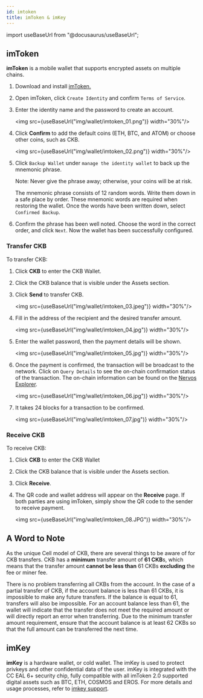 ```yaml
---
id: imtoken
title: imToken & imKey
---
```


import useBaseUrl from "@docusaurus/useBaseUrl";

## imToken

**imToken** is a mobile wallet that supports encrypted assets on multiple chains.

1. Download and install [imToken.](https://token.im)

2. Open imToken, click `Create Identity` and confirm `Terms of Service`.

3. Enter the identity name and the password to create an account. 

   <img src={useBaseUrl("img/wallet/imtoken_01.png")} width="30%"/>
   
4. Click **Confirm** to add the default coins (ETH, BTC, and ATOM) or choose other coins, such as CKB.

   <img src={useBaseUrl("img/wallet/imtoken_02.png")} width="30%"/> 

5. Click `Backup Wallet` under `manage the identity wallet` to back up the mnemonic phrase. 

   Note: Never give the phrase away; otherwise, your coins will be at risk. 

   The mnemonic phrase consists of 12 random words. Write them down in a safe place by order. These mnemonic words are required when restoring the wallet. Once the words have been written down, select `Confirmed Backup`.

6. Confirm the phrase has been well noted. Choose the word in the correct order, and click `Next`. Now the wallet has been successfully configured.

### Transfer CKB

To transfer CKB:

1. Click **CKB** to enter the CKB Wallet. 

2. Click the CKB balance that is visible under the Assets section. 

3. Click **Send** to transfer CKB. 

   <img src={useBaseUrl("img/wallet/imtoken_03.jpeg")} width="30%"/>

4. Fill in the address of the recipient and the desired transfer amount.

   <img src={useBaseUrl("img/wallet/imtoken_04.jpg")} width="30%"/>

5. Enter the wallet password, then the payment details will be shown.

   <img src={useBaseUrl("img/wallet/imtoken_05.jpg")} width="30%"/>

6. Once the payment is confirmed, the transaction will be broadcast to the network. Click on `Query Details` to see the on-chain confirmation status of the transaction. The on-chain information can be found on the [Nervos Explorer](https://explorer.nervos.org/).

   <img src={useBaseUrl("img/wallet/imtoken_06.jpg")} width="30%"/>

7. It takes 24 blocks for a transaction to be confirmed.

   <img src={useBaseUrl("img/wallet/imtoken_07.jpg")} width="30%"/>

### Receive CKB

To receive CKB:

1. Click **CKB** to enter the CKB Wallet

2. Click the CKB balance that is visible under the Assets section.

3. Click **Receive**.

4. The QR code and wallet address will appear on the **Receive** page. If both parties are using imToken, simply show the QR code to the sender to receive payment.

   <img src={useBaseUrl("img/wallet/imtoken_08.JPG")} width="30%"/>

## A Word to Note

As the unique Cell model of CKB, there are several things to be aware of for CKB transfers. CKB has a **minimum** transfer amount of **61 CKB**s, which means that the transfer amount **cannot be less than** 61 CKBs **excluding** the fee or miner fee.

There is no problem transferring all CKBs from the account. In the case of a partial transfer of CKB, if the account balance is less than 61 CKBs, it is impossible to make any future transfers. If the balance is equal to 61, transfers will also be impossible. For an account balance less than 61, the wallet will indicate that the transfer does not meet the required amount or will directly report an error when transferring. Due to the minimum transfer amount requirement, ensure that the account balance is at least 62 CKBs so that the full amount can be transferred the next time. 

## imKey

**imKey** is a hardware wallet, or cold wallet. The imKey is used to protect privkeys and other confidential data of the user. imKey is integrated with the CC EAL 6+ security chip, fully compatible with all imToken 2.0 supported digital assets such as BTC, ETH, COSMOS and EROS. For more details and usage processes, refer to [imkey support](https://support.imkey.im/hc/en-us).

